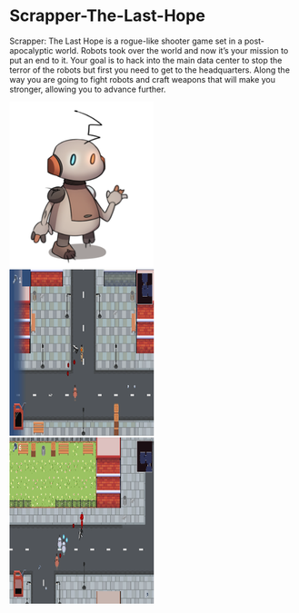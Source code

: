 # Scrapper-The-Last-Hope

Scrapper: The Last Hope is a rogue-like shooter game set in a post-apocalyptic world.
Robots took over the world and now it’s your mission to put an end to it.
Your goal is to hack into the main data center to stop the terror of the robots but first you need to get to the headquarters.
Along the way you are going to fight robots and craft weapons that will make you stronger, allowing you to advance further.

<img src="./Readme_data/Scrapper1.png" style="width:2.6462in;height:3.0473in" />
<img src="./Readme_data/Scrapper2.png" style="width:2.6462in;height:3.0473in" />
<img src="./Readme_data/Scrapper3.png" style="width:2.6462in;height:3.0473in" />